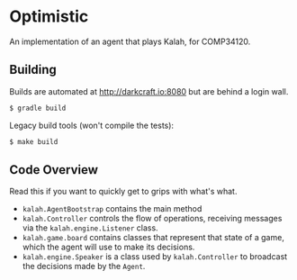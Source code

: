 # Optimistic

An implementation of an agent that plays Kalah, for COMP34120.

## Building

Builds are automated at http://darkcraft.io:8080 but are behind a login wall.

```sh
$ gradle build
```

Legacy build tools (won't compile the tests):

```sh
$ make build
```

## Code Overview

Read this if you want to quickly get to grips with what's what.

- `kalah.AgentBootstrap` contains the main method
- `kalah.Controller` controls the flow of operations, receiving messages via the
  `kalah.engine.Listener` class.
- `kalah.game.board` contains classes that represent that state of a game, which
  the agent will use to make its decisions.
- `kalah.engine.Speaker` is a class used by `kalah.Controller` to broadcast the
  decisions made by the `Agent`.
